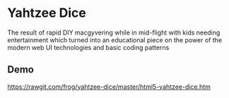 # Yahtzee Dice

The result of rapid DIY macgyvering while in mid-flight with kids needing entertainment which turned into an educational piece on the power of the modern web UI technologies and basic coding patterns

## Demo
https://rawgit.com/frog/yahtzee-dice/master/html5-yahtzee-dice.htm
